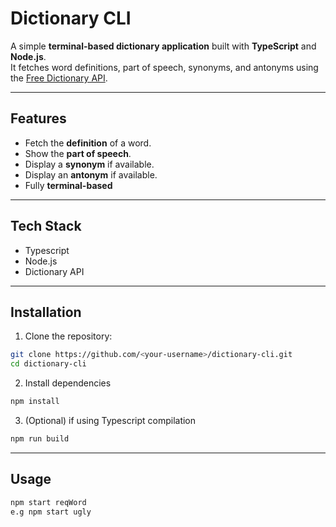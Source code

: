 # Dictionary CLI

A simple **terminal-based dictionary application** built with **TypeScript** and **Node.js**.  
It fetches word definitions, part of speech, synonyms, and antonyms using the [Free Dictionary API](https://dictionaryapi.dev/).

---

## Features

- Fetch the **definition** of a word.
- Show the **part of speech**.
- Display a **synonym** if available.
- Display an **antonym** if available.
- Fully **terminal-based**

---

## Tech Stack

- Typescript
- Node.js
- Dictionary API


---

## Installation

1. Clone the repository:

```bash
git clone https://github.com/<your-username>/dictionary-cli.git
cd dictionary-cli
```
2. Install dependencies
   
```bash
npm install
```
3. (Optional) if using Typescript compilation

```bash
npm run build
```

---

## Usage

```bash
npm start reqWord
e.g npm start ugly
```
